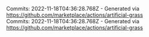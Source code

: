 Commits: 2022-11-18T04:36:28.768Z - Generated via https://github.com/marketplace/actions/artificial-grass
<br>
Commits: 2022-11-18T04:36:28.768Z - Generated via https://github.com/marketplace/actions/artificial-grass
<br>
